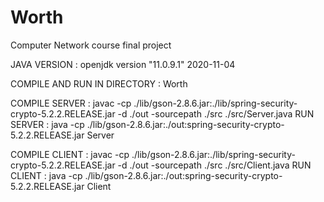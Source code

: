 # Worth
Computer Network course final project

JAVA VERSION : openjdk version "11.0.9.1" 2020-11-04

COMPILE AND RUN IN DIRECTORY : Worth

COMPILE SERVER : javac -cp ./lib/gson-2.8.6.jar:./lib/spring-security-crypto-5.2.2.RELEASE.jar -d ./out -sourcepath ./src ./src/Server.java
RUN SERVER     : java -cp ./lib/gson-2.8.6.jar:./out:spring-security-crypto-5.2.2.RELEASE.jar Server

COMPILE CLIENT : javac -cp ./lib/gson-2.8.6.jar:./lib/spring-security-crypto-5.2.2.RELEASE.jar -d ./out -sourcepath ./src ./src/Client.java
RUN CLIENT     : java -cp ./lib/gson-2.8.6.jar:./out:spring-security-crypto-5.2.2.RELEASE.jar Client

